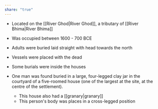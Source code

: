 ```yaml
---
share: "true"
---
```


- Located on the [[River Ghod|River Ghod]], a tributary of [[River Bhima|River Bhima]]
- Was occupied between 1600 - 700 BCE

- Adults were buried laid straight with head towards the north
- Vessels were placed with the dead

- Some burials were inside the houses
- One man was found buried in a large, four-legged clay jar in the courtyard of a five-roomed house (one of the largest at the site, at the centre of the settlement). 
	- This house also had a [[granary|granary]]
	- This person's body was places in a cross-legged position 